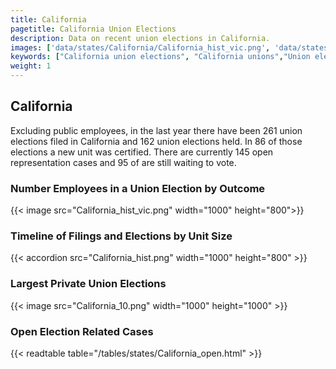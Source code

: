 ```yaml
---
title: California
pagetitle: California Union Elections
description: Data on recent union elections in California.
images: ['data/states/California/California_hist_vic.png', 'data/states/California/California_hist_size.png', 'data/states/California/California_10.png']
keywords: ["California union elections", "California unions","Union elections"]
weight: 1
---
```

##  California

Excluding public employees, in the last year there have been 261 union elections filed in California and 162 union elections held. In 86 of those elections a new unit was certified. There are currently 145 open representation cases and 95 of are still waiting to vote.

### Number Employees in a Union Election by Outcome
{{< image src="California_hist_vic.png" width="1000" height="800">}}

### Timeline of Filings and Elections by Unit Size
{{< accordion src="California_hist.png" width="1000" height="800" >}}

### Largest Private Union Elections
{{< image src="California_10.png" width="1000" height="1000"  >}}

### Open Election Related Cases
{{< readtable table="/tables/states/California_open.html" >}}

